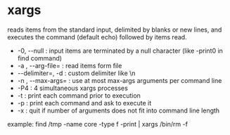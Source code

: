 # xargs
reads items from the standard input, delimited by blanks or new lines, and executes the command (default echo) followed by items read.

- -0, --null : input items are terminated by a null character (like -print0 in find command)
- -a <file>, --arg-file=<file> : read items form file
- --delimiter=<delim>, -d <delim> : custom delimiter like \n
- -n <mar-args>, --max-args=<max-args> : use at most max-args arguments per command line
- -P4 : 4 simultaneous xargs processes
- -t : print each command prior to execution
- -p : print each command and ask to execute it
- -x : quit if number of arguments does not fit into command line length

example:
find /tmp -name core -type f -print | xargs /bin/rm -f

